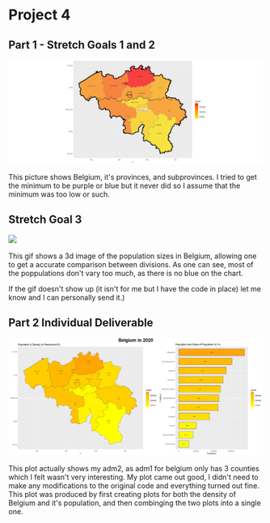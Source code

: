 # Project 4

## Part 1 - Stretch Goals 1 and 2

![](Belgium.jpeg)

This picture shows Belgium, it's provinces, and subprovinces. I tried to get the minimum to be purple or blue but it never did so I assume that the minimum was too low or such. 

## Stretch Goal 3

![](mon.gif)

This gif shows a 3d image of the population sizes in Belgium, allowing one to get a accurate comparison between divisions. As one can see, most of the poppulations don't vary too much, as there is no blue on the chart. 

If the gif doesn't show up (it isn't for me but I have the code in place) let me know and I can personally send it.)


## Part 2 Individual Deliverable 

![](belg.jpeg)

This plot actually shows my adm2, as adm1 for belgium only has 3 counties which I felt wasn't very interesting. My plot came out good, I didn't need to make any modifications to the original code and everything turned out fine. This plot was produced by first creating plots for both the density of Belgium and it's population, and then combinging the two plots into a single one. 
